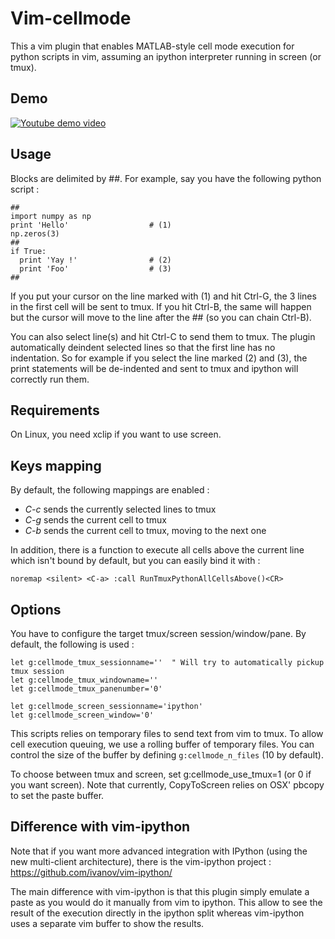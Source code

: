 Vim-cellmode
============
This a vim plugin that enables MATLAB-style cell mode execution for python
scripts in vim, assuming an ipython interpreter running in screen (or tmux).

Demo
----
[![Youtube demo video](http://img.youtube.com/vi/ju50L7Fcn7w/0.jpg)](http://www.youtube.com/watch?v=ju50L7Fcn7w)

Usage
-----

Blocks are delimited by ##. For example, say you have the following python
script :

    ##
    import numpy as np
    print 'Hello'                  # (1)
    np.zeros(3)
    ##
    if True:
      print 'Yay !'                # (2)
      print 'Foo'                  # (3)
    ##

If you put your cursor on the line marked with (1) and hit Ctrl-G, the 3 lines
in the first cell will be sent to tmux. If you hit Ctrl-B, the same will happen
but the cursor will move to the line after the ## (so you can chain Ctrl-B).

You can also select line(s) and hit Ctrl-C to send them to tmux. The plugin
automatically deindent selected lines so that the first line has no
indentation. So for example if you select the line marked (2) and (3), the
print statements will be de-indented and sent to tmux and ipython will
correctly run them.

Requirements
------------
On Linux, you need xclip if you want to use screen.

Keys mapping
-----------
By default, the following mappings are enabled :

* *C-c* sends the currently selected lines to tmux
* *C-g* sends the current cell to tmux
* *C-b* sends the current cell to tmux, moving to the next one

In addition, there is a function to execute all cells above the current line
which isn't bound by default, but you can easily bind it with :

    noremap <silent> <C-a> :call RunTmuxPythonAllCellsAbove()<CR>


Options
-------
You have to configure the target tmux/screen session/window/pane. By default, the
following is used :

    let g:cellmode_tmux_sessionname=''  " Will try to automatically pickup tmux session
    let g:cellmode_tmux_windowname=''
    let g:cellmode_tmux_panenumber='0'

    let g:cellmode_screen_sessionname='ipython'
    let g:cellmode_screen_window='0'

This scripts relies on temporary files to send text from vim to tmux. To
allow cell execution queuing, we use a rolling buffer of temporary files.
You can control the size of the buffer by defining `g:cellmode_n_files` (10
by default).

To choose between tmux and screen, set g:cellmode_use_tmux=1 (or 0 if you want screen).
Note that currently, CopyToScreen relies on OSX' pbcopy to set the paste buffer.

Difference with vim-ipython
---------------------------
Note that if you want more advanced integration with IPython (using the new
multi-client architecture), there is the vim-ipython project :
https://github.com/ivanov/vim-ipython/

The main difference with vim-ipython is that this plugin simply emulate a paste
as you would do it manually from vim to ipython. This allow to see the result
of the execution directly in the ipython split whereas vim-ipython uses a
separate vim buffer to show the results.


